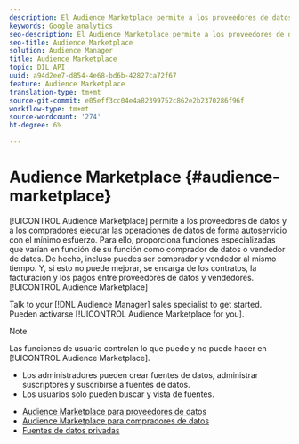 ```yaml
---
description: El Audience Marketplace permite a los proveedores de datos y a los compradores ejecutar las operaciones de datos de forma autoservicio con el mínimo esfuerzo. Para ello, proporciona funciones especializadas que varían en función de su función como comprador de datos o vendedor de datos. De hecho, incluso puedes ser comprador y vendedor al mismo tiempo. Y, si esto no puede mejorar, el Audience Marketplace se encarga de los contratos, la facturación y los pagos entre proveedores de datos y vendedores.
keywords: Google analytics
seo-description: El Audience Marketplace permite a los proveedores de datos y a los compradores ejecutar las operaciones de datos de forma autoservicio con el mínimo esfuerzo. Para ello, proporciona funciones especializadas que varían en función de su función como comprador de datos o vendedor de datos. De hecho, incluso puedes ser comprador y vendedor al mismo tiempo. Y, si esto no puede mejorar, el Audience Marketplace se encarga de los contratos, la facturación y los pagos entre proveedores de datos y vendedores.
seo-title: Audience Marketplace
solution: Audience Manager
title: Audience Marketplace
topic: DIL API
uuid: a94d2ee7-d854-4e68-bd6b-42827ca72f67
feature: Audience Marketplace
translation-type: tm+mt
source-git-commit: e05eff3cc04e4a82399752c862e2b2370286f96f
workflow-type: tm+mt
source-wordcount: '274'
ht-degree: 6%

---
```



# Audience Marketplace {#audience-marketplace}

[!UICONTROL Audience Marketplace] permite a los proveedores de datos y a los compradores ejecutar las operaciones de datos de forma autoservicio con el mínimo esfuerzo. Para ello, proporciona funciones especializadas que varían en función de su función como comprador de datos o vendedor de datos. De hecho, incluso puedes ser comprador y vendedor al mismo tiempo. Y, si esto no puede mejorar, se encarga de los contratos, la facturación y los pagos entre proveedores de datos y vendedores. [!UICONTROL Audience Marketplace]

Talk to your [!DNL Audience Manager] sales specialist to get started. Pueden activarse [!UICONTROL Audience Marketplace for you].

>[!NOTE]
>
>Las funciones de usuario controlan lo que puede y no puede hacer en [!UICONTROL Audience Marketplace].
>
> * Los administradores pueden crear fuentes de datos, administrar suscriptores y suscribirse a fuentes de datos.
> * Los usuarios solo pueden buscar y vista de fuentes.


* [Audience Marketplace para proveedores de datos](/help/using/features/audience-marketplace/marketplace-data-providers/marketplace-data-providers.md)
* [Audience Marketplace para compradores de datos](/help/using/features/audience-marketplace/marketplace-data-buyers/marketplace-data-buyers.md)
* [Fuentes de datos privadas](/help/using/features/audience-marketplace/marketplace-private-feeds.md)
